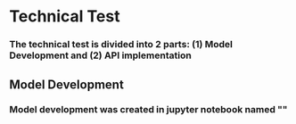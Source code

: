 # Technical Test
### The technical test is divided into 2 parts: (1) Model Development and (2) API implementation

## Model Development
### Model development was created in jupyter notebook named ""
